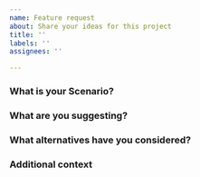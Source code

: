 ```yaml
---
name: Feature request
about: Share your ideas for this project
title: ''
labels: ''
assignees: ''

---
```


<!--
If you have an idea you think might be useful for others, please share as much detail as possible in the sections below.

Before submitting an issue, please check existing issues in this repository (https://github.com/DevExpress/testcafe-hammerhead/issues) in case a similar issue exists. This may save your time (and ours).
-->

### What is your Scenario?
<!-- Describe what you'd like to do.  -->

### What are you suggesting?
<!-- Describe the solution you'd like to propose and how it may help in your scenario. -->

### What alternatives have you considered?
<!-- Describe any alternative solutions or features you've considered if any. -->

### Additional context
<!-- Add any other context or screenshots about the feature request here. -->

